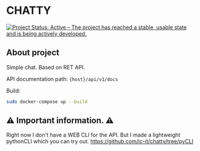 # CHATTY

[![Project Status: Active – The project has reached a stable, usable state and is being actively developed.](https://www.repostatus.org/badges/latest/active.svg)](https://www.repostatus.org/#active)
## About project
Simple chat.
Based on RET API.

API documentation path: `{host}/api/v1/docs`

Build:
```sh
sudo docker-compose up --build
```


## :warning: Important information. :warning:
Right now I don't have a WEB CLI for the API. But I made a lightweight pythonCLI which you can try out.
https://github.com/ic-it/chatty/tree/pyCLI
